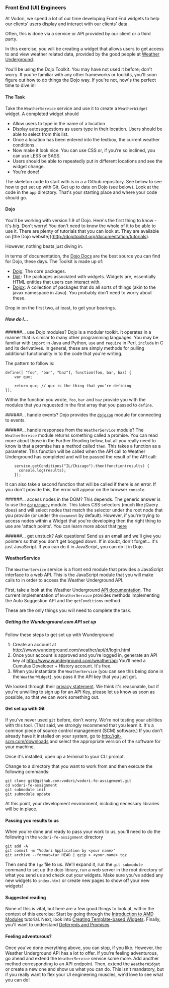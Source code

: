 ### Front End (UI) Engineers
At Vodori, we spend a lot of our time developing Front End widgets to help our clients' users display and interact with our clients' data.

Often, this is done via a service or API provided by our client or a third party.

In this exercise, you will be creating a widget that allows users to get access to and view weather related data, provided by the good people at [Weather Underground](http://www.wunderground.com/).

You'll be using the Dojo Toolkit. You may have not used it before; don't worry. If you're familiar with any other frameworks or toolkits, you'll soon figure out how to do things the Dojo way. If you're not, now's the perfect time to dive in!

#### The Task
Take the `WeatherService` service and use it to create a `WeatherWidget` widget. A completed widget should

 - Allow users to type in the name of a location
 - Display autosuggestions as users type in their location. Users should be able to select from this list.
 - Once a location has been entered into the textbox, the current weather conditions.
 - Now make it look nice. You can use CSS or, if you're so inclined, you can use LESS or SASS.
 - Users should be able to repeatedly put in different locations and see the widget change.
 - You're done!

The skeleton code to start with is in a a Github repository. See below to see how to get set up with Git.
Get up to date on Dojo (see below).
Look at the code in the `app` directory. That's your starting place and where your code should go.

#### Dojo
You'll be working with version 1.9 of Dojo.
Here's the first thing to know - it's *big*. Don't worry! You don't need to know the whole of it to be able to use it.
There are plenty of tutorials that you can look at. They are available on [the Dojo website]((http://dojotoolkit.org/documentation/tutorials).

However, nothing beats just diving in.

In terms of documentation, the [Dojo Docs](http://livedocs.dojotoolkit.org/) are the best source you can find for Dojo, these days. The Toolkit is made up of:

 - [Dojo](http://livedocs.dojotoolkit.org/dojo/index): The core packages.
 - [Dijit](http://livedocs.dojotoolkit.org/dijit/index): The packages associated with widgets. Widgets are, essentially HTML entities that users can interact with.
 - [Dojox](http://livedocs.dojotoolkit.org/dojox/index): A collection of packages that do all sorts of things (akin to the javax namespace in Java). You probably don't need to worry about these.

Drop in on the first two, at least, to get your bearings.

##### How do I...

######... use Dojo modules?
Dojo is a modular toolkit. It operates in a manner that is similar to many other programming languages. You may be familiar with `import` in Java and Python, `use` and `require` in Perl, `include` in C and its derivatives. In general, these are simply methods for pulling additional functionality in to the code that you're writing.

The pattern to follow is:

    define([ "foo", "bar", "baz"], function(foo, bar, baz) {
        var qux;

        return qux; // qux is the thing that you're defining
    });

Within the function you wrote, `foo`, `bar` and `baz` provide you with the modules that you requested in the first array that you passed to `define`.


######... handle events?
Dojo provides the [`dojo/on`](http://livedocs.dojotoolkit.org/dojo/on) module for connecting to events.

######... handle responses from the `WeatherService` module?
The `WeatherService` module returns something called a promise. You can read more about those in the Further Reading below, but all you really need to know is that a promise has a method called `then`. This takes a function as a parameter. This function will be called when the API call to Weather Underground has completed and will be passed the result of the API call:

        service.getConditions("IL/Chicago").then(function(results) {
          console.log(results);
        });

It can also take a second function that will be called if there is an error. If you don't provide this, the error will appear on the browser `console`.

######... access nodes in the DOM?
This depends. The generic answer is to use the [`dojo/query`](http://livedocs.dojotoolkit.org/dojo/query) module. This takes CSS selectors (much like jQuery does) and will select nodes that match the selector under the root node that you provide (or under the `document` by default). However, if you're trying to access nodes within a Widget that you're developing then the right thing to use are 'attach points'. You can learn more about that [here](http://livedocs.dojotoolkit.org/quickstart/writingWidgets)

######... get unstuck?
Ask questions! Send us an email and we'll give you pointers so that you don't get bogged down. If in doubt, don't forget... it's just JavaScript. If you can do it in JavaScript, you can do it in Dojo.


#### WeatherService
The `WeatherService` service is a front end module that provides a JavaScript interface to a web API. This is the JavaScript
module that you will make calls to in order to access the Weather Underground API.

First, take a look at the Weather Underground [API documentation](http://www.wunderground.com/weather/api/d/docs). The
current implementation of `WeatherService` provides methods implementing the Auto Suggestion API and the `getConditions` method.

These are the only things you will need to complete the task.

##### Getting the Wunderground.com API set up
Follow these steps to get set up with Wunderground

 1. Create an account at http://www.wunderground.com/weather/api/d/login.html
 2. Once your account is approved and you're logged in, generate an API key at http://www.wunderground.com/weather/api
    You'll need a Cumulus Developer + History account. It's free.
 3. When you instantiate the `WeatherService` (you can see this being done in the `WeatherWidget`), you pass it the API key that you just got.

 We looked through their [privacy statement](http://www.wunderground.com/members/tos.asp#privacy). We think it's reasonable, but if you're unwilling to sign up for an API Key, please let us know as soon as possible, so that we can work something out.

#### Get set up with Git
If you've never used `git` before, don't worry. We're not testing your abilities with this tool. (That said, we strongly recommend that you learn it. It's a common piece of source control management (SCM) software.)
If you don't already have it installed on your system, go to http://git-scm.com/downloads and select the appropriate version of the software for your machine.

Once it's installed, open up a terminal to your CLI prompt.

Change to a directory that you want to work from and then execute the following commands:

    git clone git@github.com:vodori/vodori-fe-assignment.git
    cd vodori-fe-assignment
    git submodule init
    git submodule update

At this point, your development environment, including necessary libraries will be in place.


#### Passing you results to us
When you're done and ready to pass your work to us, you'll need to do the following in the `vodori-fe-assignment` directory

    git add -A
    git commit -m "Vodori Application by <your name>"
    git archive --format=tar HEAD | gzip > <your.name>.tgz

Then send the `tgz` file to us. We'll expand it, run the `git submodule` command to set up the dojo library, run a web server in the root directory of what you send us and check out your widgets. Make sure you've added any new widgets to `index.html` or create new pages to show off your new widgets!

#### Suggested reading
None of this is vital, but here are a few good things to look at, within the context of this exercise:
Start by going through the [Introduction to AMD Modules](http://dojotoolkit.org/documentation/tutorials/1.9/modules/) tutorial.
Next, look into [Creating Template-based Widgets](http://dojotoolkit.org/documentation/tutorials/1.9/templated/).
Finally, you'll want to understand [Deferreds and Promises](http://dojotoolkit.org/documentation/tutorials/1.9/promises/).

#### Feeling adventurous?
Once you've done everything above, you can stop, if you like. However, the Weather Underground API has a lot to offer. If you're feeling adventurous, go ahead and extend the `WeatherService` service some more. Add another method corresponding to an API endpoint. Then, extend the `WeatherWidget` or create a new one and show us what you can do. This isn't mandatory, but if you really want to flex your UI engineering muscles, we'd love to see what you can do!